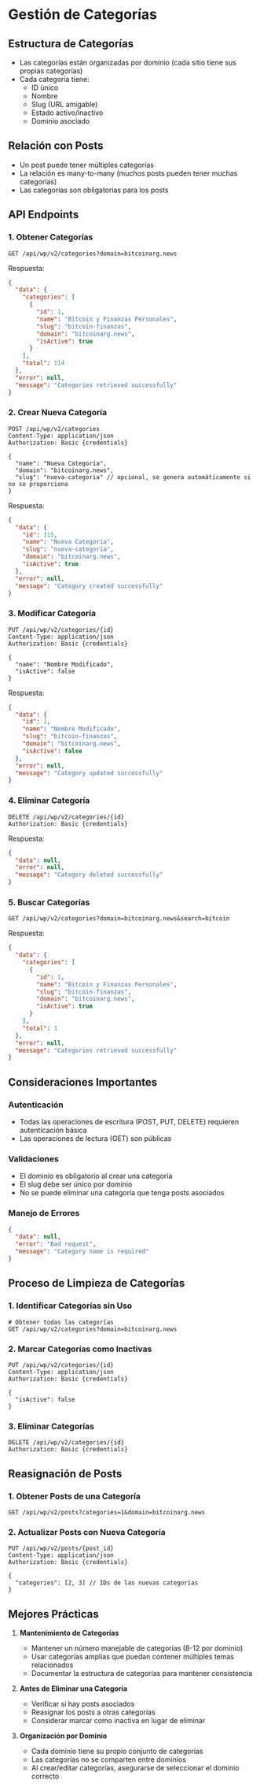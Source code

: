 # Gestión de Categorías

## Estructura de Categorías
- Las categorías están organizadas por dominio (cada sitio tiene sus propias categorías)
- Cada categoría tiene:
  - ID único
  - Nombre
  - Slug (URL amigable)
  - Estado activo/inactivo
  - Dominio asociado

## Relación con Posts
- Un post puede tener múltiples categorías
- La relación es many-to-many (muchos posts pueden tener muchas categorías)
- Las categorías son obligatorias para los posts

## API Endpoints

### 1. Obtener Categorías
```http
GET /api/wp/v2/categories?domain=bitcoinarg.news
```
Respuesta:
```json
{
  "data": {
    "categories": [
      {
        "id": 1,
        "name": "Bitcoin y Finanzas Personales",
        "slug": "bitcoin-finanzas",
        "domain": "bitcoinarg.news",
        "isActive": true
      }
    ],
    "total": 114
  },
  "error": null,
  "message": "Categories retrieved successfully"
}
```

### 2. Crear Nueva Categoría
```http
POST /api/wp/v2/categories
Content-Type: application/json
Authorization: Basic {credentials}

{
  "name": "Nueva Categoría",
  "domain": "bitcoinarg.news",
  "slug": "nueva-categoria" // opcional, se genera automáticamente si no se proporciona
}
```
Respuesta:
```json
{
  "data": {
    "id": 115,
    "name": "Nueva Categoría",
    "slug": "nueva-categoria",
    "domain": "bitcoinarg.news",
    "isActive": true
  },
  "error": null,
  "message": "Category created successfully"
}
```

### 3. Modificar Categoría
```http
PUT /api/wp/v2/categories/{id}
Content-Type: application/json
Authorization: Basic {credentials}

{
  "name": "Nombre Modificado",
  "isActive": false
}
```
Respuesta:
```json
{
  "data": {
    "id": 1,
    "name": "Nombre Modificado",
    "slug": "bitcoin-finanzas",
    "domain": "bitcoinarg.news",
    "isActive": false
  },
  "error": null,
  "message": "Category updated successfully"
}
```

### 4. Eliminar Categoría
```http
DELETE /api/wp/v2/categories/{id}
Authorization: Basic {credentials}
```
Respuesta:
```json
{
  "data": null,
  "error": null,
  "message": "Category deleted successfully"
}
```

### 5. Buscar Categorías
```http
GET /api/wp/v2/categories?domain=bitcoinarg.news&search=bitcoin
```
Respuesta:
```json
{
  "data": {
    "categories": [
      {
        "id": 1,
        "name": "Bitcoin y Finanzas Personales",
        "slug": "bitcoin-finanzas",
        "domain": "bitcoinarg.news",
        "isActive": true
      }
    ],
    "total": 1
  },
  "error": null,
  "message": "Categories retrieved successfully"
}
```

## Consideraciones Importantes

### Autenticación
- Todas las operaciones de escritura (POST, PUT, DELETE) requieren autenticación básica
- Las operaciones de lectura (GET) son públicas

### Validaciones
- El dominio es obligatorio al crear una categoría
- El slug debe ser único por dominio
- No se puede eliminar una categoría que tenga posts asociados

### Manejo de Errores
```json
{
  "data": null,
  "error": "Bad request",
  "message": "Category name is required"
}
```

## Proceso de Limpieza de Categorías

### 1. Identificar Categorías sin Uso
```http
# Obtener todas las categorías
GET /api/wp/v2/categories?domain=bitcoinarg.news
```

### 2. Marcar Categorías como Inactivas
```http
PUT /api/wp/v2/categories/{id}
Content-Type: application/json
Authorization: Basic {credentials}

{
  "isActive": false
}
```

### 3. Eliminar Categorías
```http
DELETE /api/wp/v2/categories/{id}
Authorization: Basic {credentials}
```

## Reasignación de Posts

### 1. Obtener Posts de una Categoría
```http
GET /api/wp/v2/posts?categories=1&domain=bitcoinarg.news
```

### 2. Actualizar Posts con Nueva Categoría
```http
PUT /api/wp/v2/posts/{post_id}
Content-Type: application/json
Authorization: Basic {credentials}

{
  "categories": [2, 3] // IDs de las nuevas categorías
}
```

## Mejores Prácticas

1. **Mantenimiento de Categorías**
   - Mantener un número manejable de categorías (8-12 por dominio)
   - Usar categorías amplias que puedan contener múltiples temas relacionados
   - Documentar la estructura de categorías para mantener consistencia

2. **Antes de Eliminar una Categoría**
   - Verificar si hay posts asociados
   - Reasignar los posts a otras categorías
   - Considerar marcar como inactiva en lugar de eliminar

3. **Organización por Dominio**
   - Cada dominio tiene su propio conjunto de categorías
   - Las categorías no se comparten entre dominios
   - Al crear/editar categorías, asegurarse de seleccionar el dominio correcto 